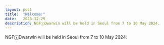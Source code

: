 ```yaml
---
layout: post
title:  "Welcome!"
date:   2023-12-29
description: NGFⓧDwarwin will be held in Seoul from 7 to 10 May 2024.
---
```


<p class="intro">NGFⓧDwarwin will be held in Seoul from 7 to 10 May 2024. 
</p>



